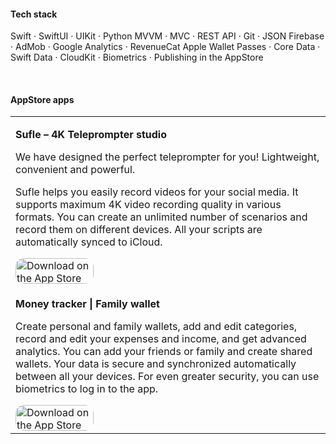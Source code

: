 #### Tech stack

Swift · SwiftUI · UIKit · Python
MVVM · MVC · REST API · Git · JSON
Firebase · AdMob · Google Analytics · RevenueCat
Apple Wallet Passes · Core Data · Swift Data · CloudKit · Biometrics · Publishing in the AppStore

<br>

#### AppStore apps

<table>
  <tr>
    <td>
      <p><b>Sufle – 4K Teleprompter studio</b></p>
      <p>We have designed the perfect teleprompter for you! Lightweight, convenient and powerful.</p>
      <p>Sufle helps you easily record videos for your social media. It supports maximum 4K video recording quality in various formats. You can create an unlimited number of scenarios and record them on different devices. All your scripts are automatically synced to iCloud.</p>
      <a href="https://apps.apple.com/us/app/teleprompter-sufle/id1661179941?itsct=apps_box_badge&amp;itscg=30200" style="display: inline-block; overflow: hidden; border-radius: 13px; width: 125px; height: 41px;"><img src="https://tools.applemediaservices.com/api/badges/download-on-the-app-store/black/en-us?size=250x83&amp;releaseDate=1674950400" alt="Download on the App Store" style="border-radius: 13px; width: 125px; height: 41px;"></a>
    </td>
  </tr>
  
  <tr>
    <td>
      <p><b>Money tracker | Family wallet</b></p>
        <p>Create personal and family wallets, add and edit categories, record and edit your expenses and income, and get advanced analytics. You can add your friends or family and create shared wallets. Your data is secure and synchronized automatically between all your devices. For even greater security, you can use biometrics to log in to the app.</p>
      <a href="https://apps.apple.com/us/app/money-tracker-family-wallet/id6462794534?itsct=apps_box_badge&amp;itscg=30200" style="display: inline-block; overflow: hidden; border-radius: 13px; width: 125px; height: 41px;"><img src="https://tools.applemediaservices.com/api/badges/download-on-the-app-store/black/en-us?size=250x83&amp;releaseDate=1710979200" alt="Download on the App Store" style="border-radius: 13px; width: 125px; height: 41px;"></a>
    </td>
  </tr>
</table>
